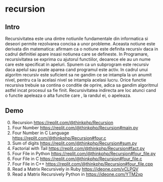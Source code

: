 # recursion

## Intro
   Recursivitatea  este una dintre notiunile fundamentale din informatica si deseori permite rezolvarea concisa a unor probleme.
   Aceasta notiune este derivata din matematica: afirmam ca o notiune este definita recursiv daca in cadrul definitiei apare insasi
   notiunea care se defineste. In Programare, recursivitatea se exprima cu ajutorul functiilor, deoarece ele au un nume care este specificat in apeluri.    Spunem ca un subprogram este recursiv daca apelul sau poate aparea cand programul este activ. In cadrul unui algoritm recursiv este suficient sa ne gandim ce se intampla la un anumit nivel, pentru ca la acelasi nivel se intampla acelasi lucru. Orice functie recursiva trebuie sa contina o conditie de  oprire, adica sa gandim algoritmul astfel incat procesul sa fie finit. Recursivitatea indirecta are loc atunci cand o functie apeleaza o alta functie care , la randul ei, o apeleaza.

## Demo
0. Recursion https://replit.com/@thinkphp/Recursion
1. Four Number https://replit.com/@thinkphp/Recursion#main.py
2. Four Number in C Language https://replit.com/@thinkphp/Recursion#four.c
3. Sum of digits https://replit.com/@thinkphp/Recursion#sum.py
4. Factorial with Tail https://replit.com/@thinkphp/Recursion#fact.py
5. Four File in Python https://replit.com/@thinkphp/Recursion#four_file.py
6. Four File in C https://replit.com/@thinkphp/Recursion#four_file.c
7. Four File in C++ https://replit.com/@thinkphp/Recursion#four_file.cpp
8. Read a Matrix Recursively in Ruby https://ideone.com/vCLPQV
9. Read a Matrix Recursively Python in https://ideone.com/YTM2xp
